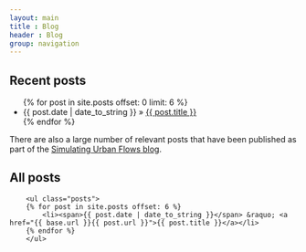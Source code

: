 ```yaml
---
layout: main
title : Blog
header : Blog
group: navigation
---
```



## Recent posts</h3>

<ul class="posts">
            {% for post in site.posts offset: 0 limit: 6 %}
            <li>
            <span>{{ post.date | date_to_string }}</span> &raquo; <a href="{{ base.url }}{{ post.url }}">{{ post.title }}</a><br/>
            <!-- {{ post.excerpt | strip_html | truncatewords:75 }} -->
            </li>
            {% endfor %}
        </ul>

There are also a large number of relevant posts that have been published as part of the [Simulating Urban Flows blog](http://surf.leeds.ac.uk/blog.html).

## All posts
        
        <ul class="posts">
        {% for post in site.posts offset: 6 %}
            <li><span>{{ post.date | date_to_string }}</span> &raquo; <a href="{{ base.url }}{{ post.url }}">{{ post.title }}</a></li>
        {% endfor %}
        </ul>